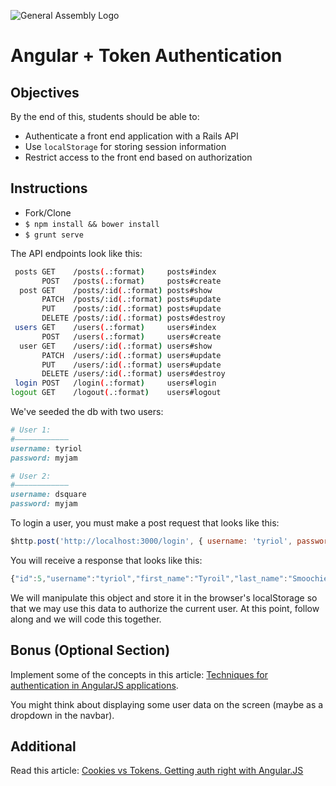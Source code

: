 ![General Assembly Logo](http://i.imgur.com/ke8USTq.png)

# Angular + Token Authentication

## Objectives

By the end of this, students should be able to:

- Authenticate a front end application with a Rails API
- Use `localStorage` for storing session information
- Restrict access to the front end based on authorization

## Instructions

- Fork/Clone
- `$ npm install && bower install`
- `$ grunt serve`

The API endpoints look like this:

```sh
 posts GET    /posts(.:format)     posts#index
       POST   /posts(.:format)     posts#create
  post GET    /posts/:id(.:format) posts#show
       PATCH  /posts/:id(.:format) posts#update
       PUT    /posts/:id(.:format) posts#update
       DELETE /posts/:id(.:format) posts#destroy
 users GET    /users(.:format)     users#index
       POST   /users(.:format)     users#create
  user GET    /users/:id(.:format) users#show
       PATCH  /users/:id(.:format) users#update
       PUT    /users/:id(.:format) users#update
       DELETE /users/:id(.:format) users#destroy
 login POST   /login(.:format)     users#login
logout GET    /logout(.:format)    users#logout
```

We've seeded the db with two users:

```ruby
# User 1:
#————————————
username: tyriol
password: myjam

# User 2:
#————————————
username: dsquare
password: myjam
```

To login a user, you must make a post request that looks like this: 
```javascript
$http.post('http://localhost:3000/login', { username: 'tyriol', password: 'myjam' });
```

You will receive a response that looks like this:

```javascript
{"id":5,"username":"tyriol","first_name":"Tyroil","last_name":"Smoochie-Wallace","role":"super_admin","email":"tyriol@kp.com","token":"ca63da06464f4c6f8f33c0ddf254195f","created_at":"2015-03-26T23:37:19.670Z","updated_at":"2015-03-26T23:37:19.670Z"}
```

We will manipulate this object and store it in the browser's localStorage so that we may use this data to authorize the current user. At this point, follow along and we will code this together.

## Bonus (Optional Section)

Implement some of the concepts in this article: [Techniques for authentication in AngularJS applications](https://medium.com/opinionated-angularjs/techniques-for-authentication-in-angularjs-applications-7bbf0346acec).

You might think about displaying some user data on the screen (maybe as a dropdown in the navbar).

## Additional 

Read this article: [Cookies vs Tokens. Getting auth right with Angular.JS](https://auth0.com/blog/2014/01/07/angularjs-authentication-with-cookies-vs-token/)